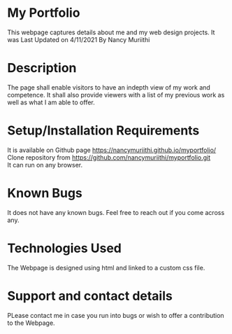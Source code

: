 # My Portfolio

This webpage captures details about me and my web design projects. It was Last Updated on 4/11/2021
By Nancy Muriithi

# Description
The page shall enable visitors to have an indepth view of my work and competence. It shall also provide viewers with a list of my previous work as well as what I am able to offer.

# Setup/Installation Requirements
It is available on Github page https://nancymuriithi.github.io/myportfolio/   </br>
Clone repository from https://github.com/nancymuriithi/myportfolio.git   </br>
It can run on any browser.

# Known Bugs
It does not have any known bugs. Feel free to reach out if you come across any.

# Technologies Used
The Webpage is designed using html and linked to a custom css file.

# Support and contact details
PLease contact me in case you run into bugs or wish to offer a contribution to the Webpage.